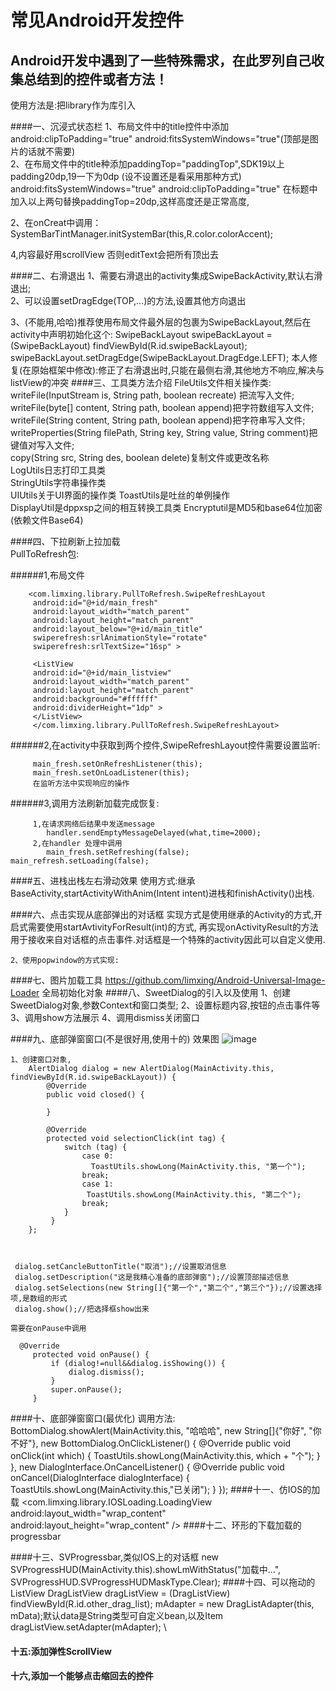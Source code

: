 常见Android开发控件
===================================
Android开发中遇到了一些特殊需求，在此罗列自己收集总结到的控件或者方法！
-------------------------------------------------------------------------
使用方法是:把library作为库引入

####一、沉浸式状态栏
  1、布局文件中的title控件中添加android:clipToPadding="true" android:fitsSystemWindows="true"(顶部是图片的话就不需要)       
  2、在布局文件中的title种添加paddingTop="paddingTop",SDK19以上padding20dp,19一下为0dp (设不设置还是看采用那种方式)
      android:fitsSystemWindows="true"
      android:clipToPadding="true"
      在标题中加入以上两句替换paddingTop=20dp,这样高度还是正常高度,


  2、在onCreat中调用：SystemBarTintManager.initSystemBar(this,R.color.colorAccent);
  
  4,内容最好用scrollView 否则editText会把所有顶出去

####二、右滑退出
  1、需要右滑退出的activity集成SwipeBackActivity,默认右滑退出;      
  2、可以设置setDragEdge(TOP,...)的方法,设置其他方向退出

  3、(不能用,哈哈)推荐使用布局文件最外层的包裹为SwipeBackLayout,然后在activity中声明初始化这个:
     SwipeBackLayout swipeBackLayout = (SwipeBackLayout) findViewById(R.id.swipeBackLayout);
            swipeBackLayout.setDragEdge(SwipeBackLayout.DragEdge.LEFT);
本人修复(在原始框架中修改):修正了右滑退出时,只能在最侧右滑,其他地方不响应,解决与listView的冲突
####三、工具类方法介绍
  FileUtils文件相关操作类:
     writeFile(InputStream is, String path, boolean recreate) 把流写入文件;       
     writeFile(byte[] content, String path, boolean append)把字符数组写入文件;       
     writeFile(String content, String path, boolean append)把字符串写入文件;        
     writeProperties(String filePath, String key, String value, String comment)把键值对写入文件;        
     copy(String src, String des, boolean delete)复制文件或更改名称      
  LogUtils日志打印工具类       
  StringUtils字符串操作类     
  UIUtils关于UI界面的操作类
  ToastUtils是吐丝的单例操作        
  DisplayUtil是dppxsp之间的相互转换工具类
  Encryptutil是MD5和base64位加密(依赖文件Base64)
   
####四、下拉刷新上拉加载  
   PullToRefresh包:
    
######1,布局文件
    
        <com.limxing.library.PullToRefresh.SwipeRefreshLayout
         android:id="@+id/main_fresh"
         android:layout_width="match_parent"
         android:layout_height="match_parent"
         android:layout_below="@+id/main_title"
         swiperefresh:srlAnimationStyle="rotate"
         swiperefresh:srlTextSize="16sp" >
        
         <ListView
         android:id="@+id/main_listview"
         android:layout_width="match_parent"
         android:layout_height="match_parent"
         android:background="#ffffff"
         android:dividerHeight="1dp" >
         </ListView>
         </com.limxing.library.PullToRefresh.SwipeRefreshLayout>
######2,在activity中获取到两个控件,SwipeRefreshLayout控件需要设置监听:     
        
         main_fresh.setOnRefreshListener(this);
         main_fresh.setOnLoadListener(this);
         在监听方法中实现响应的操作      
######3,调用方法刷新加载完成恢复:        
        
         1,在请求网络后结果中发送message
            handler.sendEmptyMessageDelayed(what,time=2000);    
         2,在handler 处理中调用  
            main_fresh.setRefreshing(false);   main_refresh.setLoading(false);

####五、进栈出栈左右滑动效果
    使用方式:继承BaseActivity,startActivityWithAnim(Intent intent)进栈和finishActivity()出栈.

####六、点击实现从底部弹出的对话框
    实现方式是使用继承的Activity的方式,开启式需要使用startAvtivityForResult(int)的方式,
    再实现onActivityResult的方法用于接收来自对话框的点击事件.对话框是一个特殊的activity因此可以自定义使用.

    2、使用popwindow的方式实现:

####七、图片加载工具
    https://github.com/limxing/Android-Universal-Image-Loader
    全局初始化对象
####八、SweetDialog的引入以及使用
    1、创建SweetDialog对象,参数Context和窗口类型;
    2、设置标题内容,按钮的点击事件等
    3、调用show方法展示
    4、调用dismiss关闭窗口
      
####九、底部弹窗窗口(不是很好用,使用十的)
效果图
![image](https://github.com/limxing/app/blob/master/screenshot.png)

    1、创建窗口对象,
        AlertDialog dialog = new AlertDialog(MainActivity.this, findViewById(R.id.swipeBackLayout)) {
            @Override
            public void closed() {

            }

            @Override
            protected void selectionClick(int tag) {
                switch (tag) {
                    case 0:
                      ToastUtils.showLong(MainActivity.this, "第一个");
                    break;
                    case 1:
                     ToastUtils.showLong(MainActivity.this, "第二个");
                    break;
                }
             }
        };



     dialog.setCancleButtonTitle("取消");//设置取消信息
     dialog.setDescription("这是我精心准备的底部弹窗");//设置顶部描述信息
     dialog.setSelections(new String[]{"第一个","第二个","第三个"});//设置选择项,是数组的形式
     dialog.show();//把选择框show出来

    需要在onPause中调用

      @Override
         protected void onPause() {
             if (dialog!=null&&dialog.isShowing()) {
                 dialog.dismiss();
             }
             super.onPause();
         }
####十、底部弹窗窗口(最优化)
调用方法:
     BottomDialog.showAlert(MainActivity.this, "哈哈哈", new String[]{"你好", "你不好"},
         new BottomDialog.OnClickListener() {
         @Override
          public void onClick(int which) {
             ToastUtils.showLong(MainActivity.this, which + "个");
           }
         }, new DialogInterface.OnCancelListener() {
         @Override
         public void onCancel(DialogInterface dialogInterface) {
             ToastUtils.showLong(MainActivity.this,"已关闭");
         }
     });
####十一、仿IOS的加载
         <com.limxing.library.IOSLoading.LoadingView
             android:layout_width="wrap_content"
             android:layout_height="wrap_content" />
####十二、环形的下载加载的progressbar
       

####十三、SVProgressbar,类似IOS上的对话框
         new SVProgressHUD(MainActivity.this).showLmWithStatus("加载中...", SVProgressHUD.SVProgressHUDMaskType.Clear);
####十四、可以拖动的ListView
        DragListView dragListView = (DragListView) findViewById(R.id.other_drag_list);
        mAdapter = new DragListAdapter(this, mData);默认data是String类型可自定义bean,以及Item
        dragListView.setAdapter(mAdapter); 
        \
      
#### 十五:添加弹性ScrollView

#### 十六,添加一个能够点击缩回去的控件 
                 


